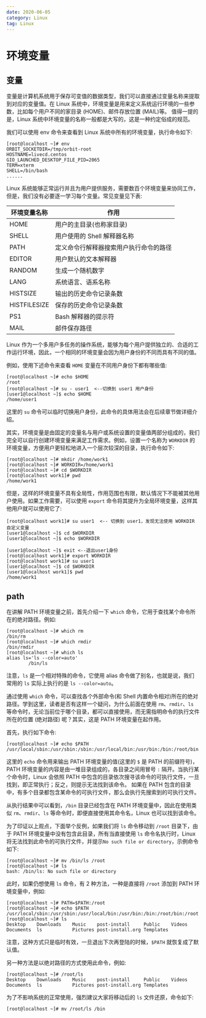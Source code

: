 ```yaml
---
date: 2020-06-05
category: Linux
tag: Linux
---
```


# 环境变量

## 变量

变量是计算机系统用于保存可变值的数据类型，我们可以直接通过变量名称来提取到对应的变量值。在 Linux 系统中，环境变量是用来定义系统运行环境的一些参数，比如每个用户不同的家目录 (HOME)、邮件存放位置 (MAIL)等。
值得一提的是，Linux 系统中环境变量的名称一般都是大写的，这是一种约定俗成的规范。

我们可以使用 env 命令来查看到 Linux 系统中所有的环境变量，执行命令如下:

```shell-session
[root@localhost ~]# env
ORBIT_SOCKETDIR=/tmp/orbit-root
HOSTNAME=livecd.centos
GIO_LAUNCHED_DESKTOP_FILE_PID=2065
TERM=xterm
SHELL=/bin/bash
......
```

Linux 系统能够正常运行并且为用户提供服务，需要数百个环境变量来协同工作，但是，我们没有必要逐一学习每个变量。常见变量见下表:

| 环境变量名称 | 作用                                   |
| ------------ | -------------------------------------- |
| HOME         | 用户的主目录(也称家目录)               |
| SHELL        | 用户使用的 Shell 解释器名称            |
| PATH         | 定义命令行解释器搜索用户执行命令的路径 |
| EDITOR       | 用户默认的文本解释器                   |
| RANDOM       | 生成一个随机数字                       |
| LANG         | 系统语言、语系名称                     |
| HISTSIZE     | 输出的历史命令记录条数                 |
| HISTFILESIZE | 保存的历史命令记录条数                 |
| PS1          | Bash 解释器的提示符                    |
| MAIL         | 邮件保存路径                           |

Linux 作为一个多用户多任务的操作系统，能够为每个用户提供独立的、合适的工作运行环境，因此，一个相同的环境变量会因为用户身份的不同而具有不同的值。

例如，使用下述命令来查看 `HOME` 变量在不同用户身份下都有哪些值:

```shell-session
[root@localhost ~]# echo $HOME
/root
[root@localhost ~]# su - user1  <--切换到 user1 用户身份
[user1@localhost ~]$ echo $HOME
/home/user1
```

这里的 `su` 命令可以临时切换用户身份，此命令的具体用法会在后续章节做详细介绍。

其实，环境变量是由固定的变量名与用户或系统设置的变量值两部分组成的，我们完全可以自行创建环境变量来满足工作需求。例如，设置一个名称为 `WORKDIR` 的环境变量，方便用户更轻松地进入一个层次较深的目录，执行命令如下:

```shell-session
[root@localhost ~]# mkdir /home/work1
[root@localhost ~]# WORKDIR=/home/work1
[root@localhost ~]# cd $WORKDIR
[root@localhost work1]# pwd
/home/work1
```

但是，这样的环境变量不具有全局性，作用范围也有限，默认情况下不能被其他用户使用。如果工作需要，可以使用 `export` 命令将其提升为全局环境变量，这样其他用户就可以使用它了:

```shell-session
[root@localhost work1]# su user1  <-- 切换到 user1，发现无法使用 WORKDIR 自定义变量
[user1@localhost ~]$ cd $WORKDIR
[user1@localhost ~]$ echo $WORKDIR

[user1@localhost ~]$ exit <--退出user1身份
[root@localhost work1]# export WORKDIR
[root@localhost work1]# su user1
[user1@localhost ~]$ cd $WORKDIR
[user1@localhost work1]$ pwd
/home/work1
```

## path

在讲解 PATH 环境变量之前，首先介绍一下 `which` 命令，它用于查找某个命令所在的绝对路径。例如:

```shell-session
[root@localhost ~]# which rm
/bin/rm
[root@localhost ~]# which rmdir
/bin/rmdir
[root@localhost ~]# which ls
alias ls='ls --color=auto'
        /bin/ls
```

注意，`ls` 是一个相对特殊的命令，它使用 alias 命令做了别名，也就是说，我们常用的 `ls` 实际上执行的是 `ls --color=auto`。

通过使用 `which` 命令，可以查找各个外部命令(和 Shell 内置命令相对)所在的绝对路径。学到这里，读者是否有这样一个疑问，为什么前面在使用 `rm`、`rmdir`、`ls` 等命令时，无论当前位于哪个目录，都可以直接使用，而无需指明命令的执行文件所在的位置 (绝对路径) 呢？其实，这是 PATH 环境变量在起作用。

首先，执行如下命令:

```shell-session
[root@localhost ~]# echo $PATH
/usr/local/sbin:/usr/sbin:/sbin:/usr/local/bin:/usr/bin:/bin:/root/bin
```

这里的 `echo` 命令用来输出 PATH 环境变量的值(这里的 `$` 是 PATH 的前缀符号)，PATH 环境变量的内容是由一堆目录组成的，各目录之间用冒号 `:` 隔开。当执行某个命令时，Linux 会依照 PATH 中包含的目录依次搜寻该命令的可执行文件，一旦找到，即正常执行；反之，则提示无法找到该命令。
如果在 PATH 包含的目录中，有多个目录都包含某命令的可执行文件，那么会执行先搜索到的可执行文件。

从执行结果中可以看到，`/bin` 目录已经包含在 PATH 环境变量中，因此在使用类似 `rm`、`rmdir`、`ls` 等命令时，即便直接使用其命令名，Linux 也可以找到该命令。

为了印证以上观点，下面举个反例，如果我们将 `ls` 命令移动到 `/root` 目录下，由于 PATH 环境变量中没有包含此目录，所有当直接使用 `ls` 命令名执行时，Linux 将无法找到此命令的可执行文件，并提示`No such file or directory`，示例命令如下:

```shell-session
[root@localhost ~]# mv /bin/ls /root
[root@localhost ~]# ls
bash: /bin/ls: No such file or directory
```

此时，如果仍想使用 `ls` 命令，有 2 种方法，一种是直接将 `/root` 添加到 PATH 环境变量中，例如:

```shell-session
[root@localhost ~]# PATH=$PATH:/root
[root@localhost ~]# echo $PATH
/usr/local/sbin:/usr/sbin:/usr/local/bin:/usr/bin:/bin:/root/bin:/root
[root@localhost ~]# ls
Desktop    Downloads    Music    post-install     Public    Videos
Documents  ls           Pictures post-install.org Templates
```

注意，这种方式只是临时有效，一旦退出下次再登陆的时候，`$PATH` 就恢复成了默认值。

另一种方法是以绝对路径的方式使用此命令，例如:

```shell-session
[root@localhost ~]# /root/ls
Desktop    Downloads    Music    post-install     Public    Videos
Documents  ls           Pictures post-install.org Templates
```

为了不影响系统的正常使用，强烈建议大家将移动后的 `ls` 文件还原，命令如下:

```shell-session
[root@localhost ~]# mv /root/ls /bin
```
